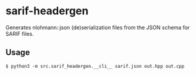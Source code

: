 # sarif-headergen

Generates nlohmann::json (de)serialization files from the JSON schema for SARIF files.

## Usage

    $ python3 -m src.sarif_headergen.__cli__ sarif.json out.hpp out.cpp
